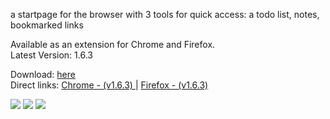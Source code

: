 a startpage for the browser with 3 tools for quick access: a todo list, notes,  bookmarked links <br>

Available as an extension for Chrome and Firefox. <br>
Latest Version: 1.6.3 <br>

Download: <a href="https://elegant-sp.netlify.app">here</a> <br>
Direct links: 
<a href="https://chrome.google.com/webstore/detail/elegant-startage-new-tab/odgeaoeiadnifppkijkaiiafbcendbhd?hl=en&authuser=0">
    Chrome - (v1.6.3)
</a> | 
<a href="https://addons.mozilla.org/en-US/firefox/addon/elegant-startage-new-tab/"> 
    Firefox - (v1.6.3)
</a>

<img src="https://raw.githubusercontent.com/thomaidistheo/elegant-startpage/main/assets/screenshots/theme-screenshot.png">

<img src="https://raw.githubusercontent.com/thomaidistheo/elegant-startpage/main/assets/screenshots/dark_mode_screenshot.jpg">


<img src="https://raw.githubusercontent.com/thomaidistheo/elegant-startpage/main/assets/screenshots/light_mode_screenshot.jpg">

